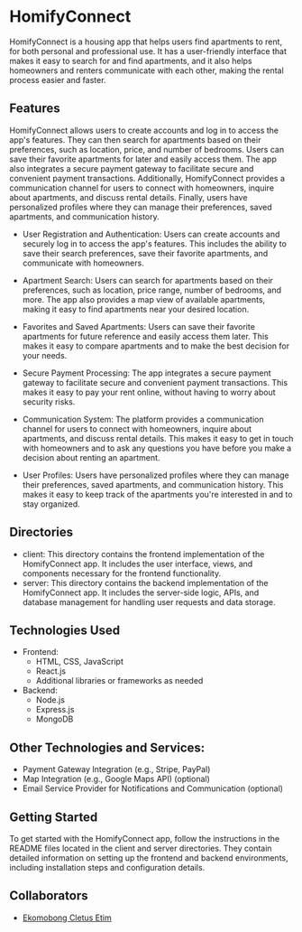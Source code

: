 # HomifyConnect
HomifyConnect is a housing app that helps users find apartments to rent, for both personal and professional use. It has a user-friendly interface that makes it easy to search for and find apartments, and it also helps homeowners and renters communicate with each other, making the rental process easier and faster.

## Features

HomifyConnect allows users to create accounts and log in to access the app's features. They can then search for apartments based on their preferences, such as location, price, and number of bedrooms. Users can save their favorite apartments for later and easily access them. The app also integrates a secure payment gateway to facilitate secure and convenient payment transactions. Additionally, HomifyConnect provides a communication channel for users to connect with homeowners, inquire about apartments, and discuss rental details. Finally, users have personalized profiles where they can manage their preferences, saved apartments, and communication history.

- User Registration and Authentication: Users can create accounts and securely log in to access the app's features. This includes the ability to save their search preferences, save their favorite apartments, and communicate with homeowners.

- Apartment Search: Users can search for apartments based on their preferences, such as location, price range, number of bedrooms, and more. The app also provides a map view of available apartments, making it easy to find apartments near your desired location.

- Favorites and Saved Apartments: Users can save their favorite apartments for future reference and easily access them later. This makes it easy to compare apartments and to make the best decision for your needs.

- Secure Payment Processing: The app integrates a secure payment gateway to facilitate secure and convenient payment transactions. This makes it easy to pay your rent online, without having to worry about security risks.

- Communication System: The platform provides a communication channel for users to connect with homeowners, inquire about apartments, and discuss rental details. This makes it easy to get in touch with homeowners and to ask any questions you have before you make a decision about renting an apartment.

- User Profiles: Users have personalized profiles where they can manage their preferences, saved apartments, and communication history. This makes it easy to keep track of the apartments you're interested in and to stay organized.

## Directories
- client: This directory contains the frontend implementation of the HomifyConnect app. It includes the user interface, views, and components necessary for the frontend functionality.
- server: This directory contains the backend implementation of the HomifyConnect app. It includes the server-side logic, APIs, and database management for handling user requests and data storage.

## Technologies Used
- Frontend:
	* HTML, CSS, JavaScript
	* React.js
	* Additional libraries or frameworks as needed
- Backend:
	* Node.js
	* Express.js
	* MongoDB

## Other Technologies and Services:
- Payment Gateway Integration (e.g., Stripe, PayPal)
- Map Integration (e.g., Google Maps API) (optional)
- Email Service Provider for Notifications and Communication (optional)

## Getting Started
To get started with the HomifyConnect app, follow the instructions in the README files located in the client and server directories. They contain detailed information on setting up the frontend and backend environments, including installation steps and configuration details.

## Collaborators
- [Ekomobong Cletus Etim](https://github.com/fynesticon)
